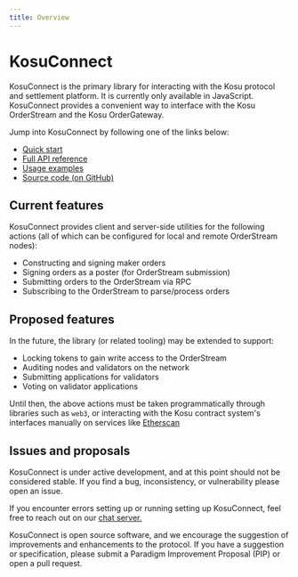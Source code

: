 ```yaml
---
title: Overview
---
```


# KosuConnect

KosuConnect is the primary library for interacting with the Kosu protocol and settlement platform. It is currently only available in JavaScript. KosuConnect provides a convenient way to interface with the Kosu OrderStream and the Kosu OrderGateway.

Jump into KosuConnect by following one of the links below:

-   [Quick start](./getting-started.md)
-   [Full API reference](./reference.md)
-   [Usage examples](./usage.md)
-   [Source code (on GitHub)](https://github.com/ParadigmFoundation/) <!-- TODO fix link -->

## Current features

KosuConnect provides client and server-side utilities for the following actions (all of which can be configured for local and remote OrderStream nodes):

-   Constructing and signing maker orders
-   Signing orders as a poster (for OrderStream submission)
-   Submitting orders to the OrderStream via RPC
-   Subscribing to the OrderStream to parse/process orders

## Proposed features

In the future, the library (or related tooling) may be extended to support:

-   Locking tokens to gain write access to the OrderStream
-   Auditing nodes and validators on the network
-   Submitting applications for validators
-   Voting on validator applications

Until then, the above actions must be taken programmatically through libraries such as `web3`, or interacting with the Kosu contract system's interfaces manually on services like [Etherscan](https://etherscan.io)

## Issues and proposals

KosuConnect is under active development, and at this point should not be considered stable. If you find a bug, inconsistency, or vulnerability please open an issue.

If you encounter errors setting up or running setting up KosuConnect, feel free to reach out on our [chat server.](https://chat.paradigm.market/)

KosuConnect is open source software, and we encourage the suggestion of improvements and enhancements to the protocol. If you have a suggestion or specification, please submit a Paradigm Improvement Proposal (PIP) <!-- TODO Is this still valid? --> or open a pull request.
